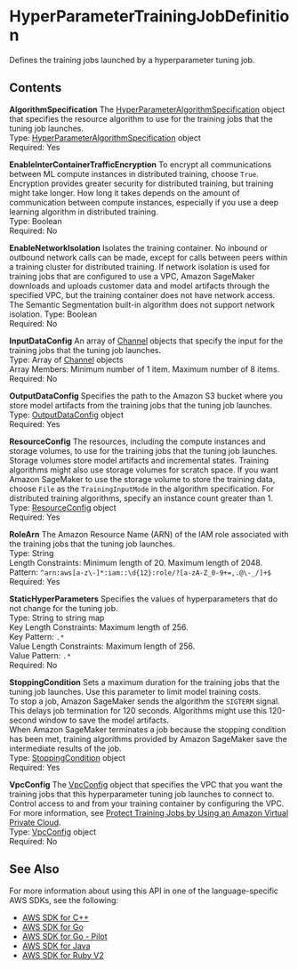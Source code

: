 # HyperParameterTrainingJobDefinition<a name="API_HyperParameterTrainingJobDefinition"></a>

Defines the training jobs launched by a hyperparameter tuning job\.

## Contents<a name="API_HyperParameterTrainingJobDefinition_Contents"></a>

 **AlgorithmSpecification**   <a name="SageMaker-Type-HyperParameterTrainingJobDefinition-AlgorithmSpecification"></a>
The [HyperParameterAlgorithmSpecification](API_HyperParameterAlgorithmSpecification.md) object that specifies the resource algorithm to use for the training jobs that the tuning job launches\.  
Type: [HyperParameterAlgorithmSpecification](API_HyperParameterAlgorithmSpecification.md) object  
Required: Yes

 **EnableInterContainerTrafficEncryption**   <a name="SageMaker-Type-HyperParameterTrainingJobDefinition-EnableInterContainerTrafficEncryption"></a>
To encrypt all communications between ML compute instances in distributed training, choose `True`\. Encryption provides greater security for distributed training, but training might take longer\. How long it takes depends on the amount of communication between compute instances, especially if you use a deep learning algorithm in distributed training\.  
Type: Boolean  
Required: No

 **EnableNetworkIsolation**   <a name="SageMaker-Type-HyperParameterTrainingJobDefinition-EnableNetworkIsolation"></a>
Isolates the training container\. No inbound or outbound network calls can be made, except for calls between peers within a training cluster for distributed training\. If network isolation is used for training jobs that are configured to use a VPC, Amazon SageMaker downloads and uploads customer data and model artifacts through the specified VPC, but the training container does not have network access\.  
The Semantic Segmentation built\-in algorithm does not support network isolation\.
Type: Boolean  
Required: No

 **InputDataConfig**   <a name="SageMaker-Type-HyperParameterTrainingJobDefinition-InputDataConfig"></a>
An array of [Channel](API_Channel.md) objects that specify the input for the training jobs that the tuning job launches\.  
Type: Array of [Channel](API_Channel.md) objects  
Array Members: Minimum number of 1 item\. Maximum number of 8 items\.  
Required: No

 **OutputDataConfig**   <a name="SageMaker-Type-HyperParameterTrainingJobDefinition-OutputDataConfig"></a>
Specifies the path to the Amazon S3 bucket where you store model artifacts from the training jobs that the tuning job launches\.  
Type: [OutputDataConfig](API_OutputDataConfig.md) object  
Required: Yes

 **ResourceConfig**   <a name="SageMaker-Type-HyperParameterTrainingJobDefinition-ResourceConfig"></a>
The resources, including the compute instances and storage volumes, to use for the training jobs that the tuning job launches\.  
Storage volumes store model artifacts and incremental states\. Training algorithms might also use storage volumes for scratch space\. If you want Amazon SageMaker to use the storage volume to store the training data, choose `File` as the `TrainingInputMode` in the algorithm specification\. For distributed training algorithms, specify an instance count greater than 1\.  
Type: [ResourceConfig](API_ResourceConfig.md) object  
Required: Yes

 **RoleArn**   <a name="SageMaker-Type-HyperParameterTrainingJobDefinition-RoleArn"></a>
The Amazon Resource Name \(ARN\) of the IAM role associated with the training jobs that the tuning job launches\.  
Type: String  
Length Constraints: Minimum length of 20\. Maximum length of 2048\.  
Pattern: `^arn:aws[a-z\-]*:iam::\d{12}:role/?[a-zA-Z_0-9+=,.@\-_/]+$`   
Required: Yes

 **StaticHyperParameters**   <a name="SageMaker-Type-HyperParameterTrainingJobDefinition-StaticHyperParameters"></a>
Specifies the values of hyperparameters that do not change for the tuning job\.  
Type: String to string map  
Key Length Constraints: Maximum length of 256\.  
Key Pattern: `.*`   
Value Length Constraints: Maximum length of 256\.  
Value Pattern: `.*`   
Required: No

 **StoppingCondition**   <a name="SageMaker-Type-HyperParameterTrainingJobDefinition-StoppingCondition"></a>
Sets a maximum duration for the training jobs that the tuning job launches\. Use this parameter to limit model training costs\.   
To stop a job, Amazon SageMaker sends the algorithm the `SIGTERM` signal\. This delays job termination for 120 seconds\. Algorithms might use this 120\-second window to save the model artifacts\.  
When Amazon SageMaker terminates a job because the stopping condition has been met, training algorithms provided by Amazon SageMaker save the intermediate results of the job\.  
Type: [StoppingCondition](API_StoppingCondition.md) object  
Required: Yes

 **VpcConfig**   <a name="SageMaker-Type-HyperParameterTrainingJobDefinition-VpcConfig"></a>
The [VpcConfig](API_VpcConfig.md) object that specifies the VPC that you want the training jobs that this hyperparameter tuning job launches to connect to\. Control access to and from your training container by configuring the VPC\. For more information, see [Protect Training Jobs by Using an Amazon Virtual Private Cloud](https://docs.aws.amazon.com/sagemaker/latest/dg/train-vpc.html)\.  
Type: [VpcConfig](API_VpcConfig.md) object  
Required: No

## See Also<a name="API_HyperParameterTrainingJobDefinition_SeeAlso"></a>

For more information about using this API in one of the language\-specific AWS SDKs, see the following:
+  [AWS SDK for C\+\+](https://docs.aws.amazon.com/goto/SdkForCpp/sagemaker-2017-07-24/HyperParameterTrainingJobDefinition) 
+  [AWS SDK for Go](https://docs.aws.amazon.com/goto/SdkForGoV1/sagemaker-2017-07-24/HyperParameterTrainingJobDefinition) 
+  [AWS SDK for Go \- Pilot](https://docs.aws.amazon.com/goto/SdkForGoPilot/sagemaker-2017-07-24/HyperParameterTrainingJobDefinition) 
+  [AWS SDK for Java](https://docs.aws.amazon.com/goto/SdkForJava/sagemaker-2017-07-24/HyperParameterTrainingJobDefinition) 
+  [AWS SDK for Ruby V2](https://docs.aws.amazon.com/goto/SdkForRubyV2/sagemaker-2017-07-24/HyperParameterTrainingJobDefinition) 